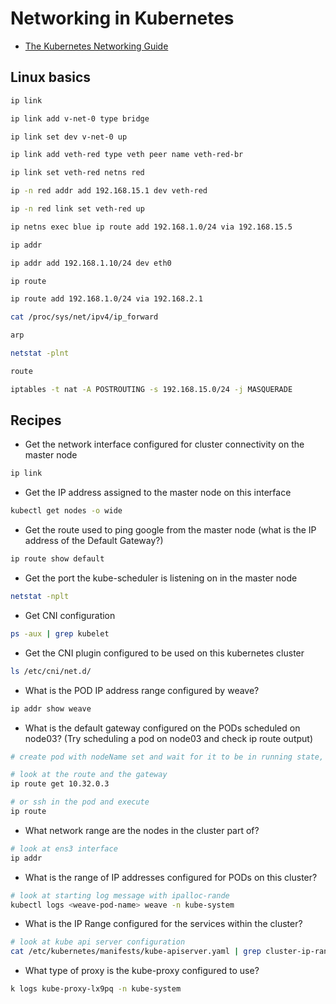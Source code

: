 # Networking in Kubernetes

- [The Kubernetes Networking Guide](https://www.tkng.io/)

## Linux basics

```bash
ip link

ip link add v-net-0 type bridge

ip link set dev v-net-0 up

ip link add veth-red type veth peer name veth-red-br

ip link set veth-red netns red

ip -n red addr add 192.168.15.1 dev veth-red

ip -n red link set veth-red up

ip netns exec blue ip route add 192.168.1.0/24 via 192.168.15.5

ip addr

ip addr add 192.168.1.10/24 dev eth0

ip route

ip route add 192.168.1.0/24 via 192.168.2.1

cat /proc/sys/net/ipv4/ip_forward

arp

netstat -plnt

route

iptables -t nat -A POSTROUTING -s 192.168.15.0/24 -j MASQUERADE
```

## Recipes

- Get the network interface configured for cluster connectivity on the master node

```bash
ip link
```

- Get the IP address assigned to the master node on this interface

```bash
kubectl get nodes -o wide
```

- Get the route used to ping google from the master node (what is the IP address of the Default Gateway?)

```bash
ip route show default
```

- Get the port the kube-scheduler is listening on in the master node

```bash
netstat -nplt
```

- Get CNI configuration

```bash
ps -aux | grep kubelet
```

- Get the CNI plugin configured to be used on this kubernetes cluster

```bash
ls /etc/cni/net.d/
```

- What is the POD IP address range configured by weave?

```bash
ip addr show weave
```

- What is the default gateway configured on the PODs scheduled on node03? (Try scheduling a pod on node03 and check ip route output)

```bash
# create pod with nodeName set and wait for it to be in running state, get its ip

# look at the route and the gateway
ip route get 10.32.0.3

# or ssh in the pod and execute
ip route
```

- What network range are the nodes in the cluster part of?

```bash
# look at ens3 interface
ip addr
```

- What is the range of IP addresses configured for PODs on this cluster?

```bash
# look at starting log message with ipalloc-rande
kubectl logs <weave-pod-name> weave -n kube-system
```

- What is the IP Range configured for the services within the cluster?

```bash
# look at kube api server configuration
cat /etc/kubernetes/manifests/kube-apiserver.yaml | grep cluster-ip-range
```

- What type of proxy is the kube-proxy configured to use?

```bash
k logs kube-proxy-lx9pq -n kube-system
```
